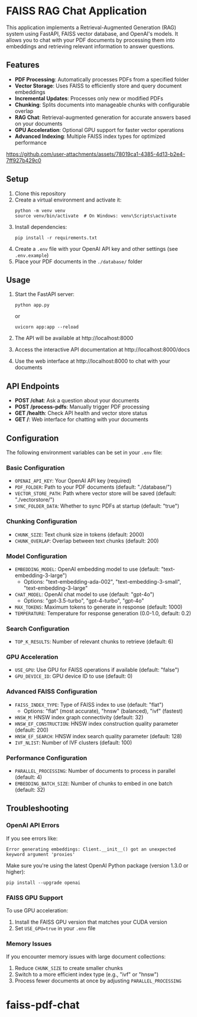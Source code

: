 # FAISS RAG Chat Application

This application implements a Retrieval-Augmented Generation (RAG) system using FastAPI, FAISS vector database, and OpenAI's models. It allows you to chat with your PDF documents by processing them into embeddings and retrieving relevant information to answer questions.

## Features

- **PDF Processing**: Automatically processes PDFs from a specified folder
- **Vector Storage**: Uses FAISS to efficiently store and query document embeddings
- **Incremental Updates**: Processes only new or modified PDFs
- **Chunking**: Splits documents into manageable chunks with configurable overlap
- **RAG Chat**: Retrieval-augmented generation for accurate answers based on your documents
- **GPU Acceleration**: Optional GPU support for faster vector operations
- **Advanced Indexing**: Multiple FAISS index types for optimized performance

https://github.com/user-attachments/assets/78019ca1-4385-4d13-b2e4-7ff927b429c0



## Setup

1. Clone this repository
2. Create a virtual environment and activate it:
   ```
   python -m venv venv
   source venv/bin/activate  # On Windows: venv\Scripts\activate
   ```
3. Install dependencies:
   ```
   pip install -r requirements.txt
   ```
4. Create a `.env` file with your OpenAI API key and other settings (see `.env.example`)
5. Place your PDF documents in the `./database/` folder

## Usage

1. Start the FastAPI server:
   ```
   python app.py
   ```
   or
   ```
   uvicorn app:app --reload
   ```

2. The API will be available at http://localhost:8000

3. Access the interactive API documentation at http://localhost:8000/docs

4. Use the web interface at http://localhost:8000 to chat with your documents

## API Endpoints

- **POST /chat**: Ask a question about your documents
- **POST /process-pdfs**: Manually trigger PDF processing
- **GET /health**: Check API health and vector store status
- **GET /**: Web interface for chatting with your documents

## Configuration

The following environment variables can be set in your `.env` file:

### Basic Configuration
- `OPENAI_API_KEY`: Your OpenAI API key (required)
- `PDF_FOLDER`: Path to your PDF documents (default: "./database/")
- `VECTOR_STORE_PATH`: Path where vector store will be saved (default: "./vectorstore/")
- `SYNC_FOLDER_DATA`: Whether to sync PDFs at startup (default: "true")

### Chunking Configuration
- `CHUNK_SIZE`: Text chunk size in tokens (default: 2000)
- `CHUNK_OVERLAP`: Overlap between text chunks (default: 200)

### Model Configuration
- `EMBEDDING_MODEL`: OpenAI embedding model to use (default: "text-embedding-3-large")
  - Options: "text-embedding-ada-002", "text-embedding-3-small", "text-embedding-3-large"
- `CHAT_MODEL`: OpenAI chat model to use (default: "gpt-4o")
  - Options: "gpt-3.5-turbo", "gpt-4-turbo", "gpt-4o"
- `MAX_TOKENS`: Maximum tokens to generate in response (default: 1000)
- `TEMPERATURE`: Temperature for response generation (0.0-1.0, default: 0.2)

### Search Configuration
- `TOP_K_RESULTS`: Number of relevant chunks to retrieve (default: 6)

### GPU Acceleration
- `USE_GPU`: Use GPU for FAISS operations if available (default: "false")
- `GPU_DEVICE_ID`: GPU device ID to use (default: 0)

### Advanced FAISS Configuration
- `FAISS_INDEX_TYPE`: Type of FAISS index to use (default: "flat")
  - Options: "flat" (most accurate), "hnsw" (balanced), "ivf" (fastest)
- `HNSW_M`: HNSW index graph connectivity (default: 32)
- `HNSW_EF_CONSTRUCTION`: HNSW index construction quality parameter (default: 200)
- `HNSW_EF_SEARCH`: HNSW index search quality parameter (default: 128)
- `IVF_NLIST`: Number of IVF clusters (default: 100)

### Performance Configuration
- `PARALLEL_PROCESSING`: Number of documents to process in parallel (default: 4)
- `EMBEDDING_BATCH_SIZE`: Number of chunks to embed in one batch (default: 32)

## Troubleshooting

### OpenAI API Errors

If you see errors like:
```
Error generating embeddings: Client.__init__() got an unexpected keyword argument 'proxies'
```

Make sure you're using the latest OpenAI Python package (version 1.3.0 or higher):
```
pip install --upgrade openai
```

### FAISS GPU Support

To use GPU acceleration:
1. Install the FAISS GPU version that matches your CUDA version
2. Set `USE_GPU=true` in your `.env` file

### Memory Issues

If you encounter memory issues with large document collections:
1. Reduce `CHUNK_SIZE` to create smaller chunks
2. Switch to a more efficient index type (e.g., "ivf" or "hnsw")
3. Process fewer documents at once by adjusting `PARALLEL_PROCESSING`
# faiss-pdf-chat
